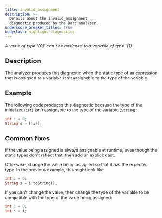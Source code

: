```yaml
---
title: invalid_assignment
description: >-
  Details about the invalid_assignment
  diagnostic produced by the Dart analyzer.
underscore_breaker_titles: true
bodyClass: highlight-diagnostics
---
```


_A value of type '{0}' can't be assigned to a variable of type '{1}'._

## Description

The analyzer produces this diagnostic when the static type of an expression
that is assigned to a variable isn't assignable to the type of the
variable.

## Example

The following code produces this diagnostic because the type of the
initializer (`int`) isn't assignable to the type of the variable
(`String`):

```dart
int i = 0;
String s = [!i!];
```

## Common fixes

If the value being assigned is always assignable at runtime, even though
the static types don't reflect that, then add an explicit cast.

Otherwise, change the value being assigned so that it has the expected
type. In the previous example, this might look like:

```dart
int i = 0;
String s = i.toString();
```

If you can't change the value, then change the type of the variable to be
compatible with the type of the value being assigned:

```dart
int i = 0;
int s = i;
```
